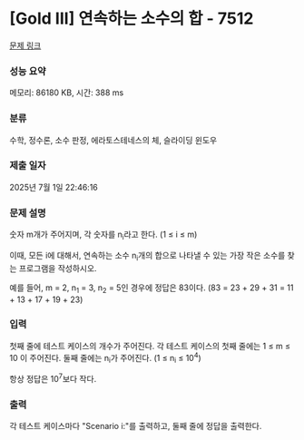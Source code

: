 # [Gold III] 연속하는 소수의 합 - 7512 

[문제 링크](https://www.acmicpc.net/problem/7512) 

### 성능 요약

메모리: 86180 KB, 시간: 388 ms

### 분류

수학, 정수론, 소수 판정, 에라토스테네스의 체, 슬라이딩 윈도우

### 제출 일자

2025년 7월 1일 22:46:16

### 문제 설명

<p>숫자 m개가 주어지며, 각 숫자를 n<sub>i</sub>라고 한다. (1 ≤ i ≤ m)</p>

<p>이때, 모든 i에 대해서, 연속하는 소수 n<sub>i</sub>개의 합으로 나타낼 수 있는 가장 작은 소수를 찾는 프로그램을 작성하시오.</p>

<p>예를 들어, m = 2, n<sub>1</sub> = 3, n<sub>2</sub> = 5인 경우에 정답은 83이다. (83 = 23 + 29 + 31 = 11 + 13 + 17 + 19 + 23)</p>

### 입력 

 <p>첫째 줄에 테스트 케이스의 개수가 주어진다. 각 테스트 케이스의 첫째 줄에는 1 ≤ m ≤ 10 이 주어진다. 둘째 줄에는 n<sub>i</sub>가 주어진다. (1 ≤ n<sub>i</sub> ≤ 10<sup>4</sup>)</p>

<p>항상 정답은 10<sup>7</sup>보다 작다.</p>

### 출력 

 <p>각 테스트 케이스마다 "Scenario i:"를 출력하고, 둘째 줄에 정답을 출력한다.</p>

